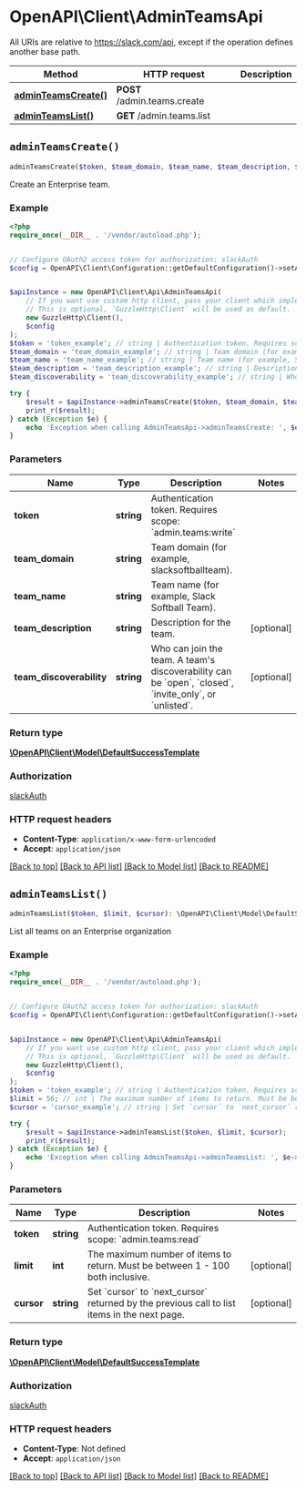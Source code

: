 # OpenAPI\Client\AdminTeamsApi

All URIs are relative to https://slack.com/api, except if the operation defines another base path.

| Method | HTTP request | Description |
| ------------- | ------------- | ------------- |
| [**adminTeamsCreate()**](AdminTeamsApi.md#adminTeamsCreate) | **POST** /admin.teams.create |  |
| [**adminTeamsList()**](AdminTeamsApi.md#adminTeamsList) | **GET** /admin.teams.list |  |


## `adminTeamsCreate()`

```php
adminTeamsCreate($token, $team_domain, $team_name, $team_description, $team_discoverability): \OpenAPI\Client\Model\DefaultSuccessTemplate
```



Create an Enterprise team.

### Example

```php
<?php
require_once(__DIR__ . '/vendor/autoload.php');


// Configure OAuth2 access token for authorization: slackAuth
$config = OpenAPI\Client\Configuration::getDefaultConfiguration()->setAccessToken('YOUR_ACCESS_TOKEN');


$apiInstance = new OpenAPI\Client\Api\AdminTeamsApi(
    // If you want use custom http client, pass your client which implements `GuzzleHttp\ClientInterface`.
    // This is optional, `GuzzleHttp\Client` will be used as default.
    new GuzzleHttp\Client(),
    $config
);
$token = 'token_example'; // string | Authentication token. Requires scope: `admin.teams:write`
$team_domain = 'team_domain_example'; // string | Team domain (for example, slacksoftballteam).
$team_name = 'team_name_example'; // string | Team name (for example, Slack Softball Team).
$team_description = 'team_description_example'; // string | Description for the team.
$team_discoverability = 'team_discoverability_example'; // string | Who can join the team. A team's discoverability can be `open`, `closed`, `invite_only`, or `unlisted`.

try {
    $result = $apiInstance->adminTeamsCreate($token, $team_domain, $team_name, $team_description, $team_discoverability);
    print_r($result);
} catch (Exception $e) {
    echo 'Exception when calling AdminTeamsApi->adminTeamsCreate: ', $e->getMessage(), PHP_EOL;
}
```

### Parameters

| Name | Type | Description  | Notes |
| ------------- | ------------- | ------------- | ------------- |
| **token** | **string**| Authentication token. Requires scope: &#x60;admin.teams:write&#x60; | |
| **team_domain** | **string**| Team domain (for example, slacksoftballteam). | |
| **team_name** | **string**| Team name (for example, Slack Softball Team). | |
| **team_description** | **string**| Description for the team. | [optional] |
| **team_discoverability** | **string**| Who can join the team. A team&#39;s discoverability can be &#x60;open&#x60;, &#x60;closed&#x60;, &#x60;invite_only&#x60;, or &#x60;unlisted&#x60;. | [optional] |

### Return type

[**\OpenAPI\Client\Model\DefaultSuccessTemplate**](../Model/DefaultSuccessTemplate.md)

### Authorization

[slackAuth](../../README.md#slackAuth)

### HTTP request headers

- **Content-Type**: `application/x-www-form-urlencoded`
- **Accept**: `application/json`

[[Back to top]](#) [[Back to API list]](../../README.md#endpoints)
[[Back to Model list]](../../README.md#models)
[[Back to README]](../../README.md)

## `adminTeamsList()`

```php
adminTeamsList($token, $limit, $cursor): \OpenAPI\Client\Model\DefaultSuccessTemplate
```



List all teams on an Enterprise organization

### Example

```php
<?php
require_once(__DIR__ . '/vendor/autoload.php');


// Configure OAuth2 access token for authorization: slackAuth
$config = OpenAPI\Client\Configuration::getDefaultConfiguration()->setAccessToken('YOUR_ACCESS_TOKEN');


$apiInstance = new OpenAPI\Client\Api\AdminTeamsApi(
    // If you want use custom http client, pass your client which implements `GuzzleHttp\ClientInterface`.
    // This is optional, `GuzzleHttp\Client` will be used as default.
    new GuzzleHttp\Client(),
    $config
);
$token = 'token_example'; // string | Authentication token. Requires scope: `admin.teams:read`
$limit = 56; // int | The maximum number of items to return. Must be between 1 - 100 both inclusive.
$cursor = 'cursor_example'; // string | Set `cursor` to `next_cursor` returned by the previous call to list items in the next page.

try {
    $result = $apiInstance->adminTeamsList($token, $limit, $cursor);
    print_r($result);
} catch (Exception $e) {
    echo 'Exception when calling AdminTeamsApi->adminTeamsList: ', $e->getMessage(), PHP_EOL;
}
```

### Parameters

| Name | Type | Description  | Notes |
| ------------- | ------------- | ------------- | ------------- |
| **token** | **string**| Authentication token. Requires scope: &#x60;admin.teams:read&#x60; | |
| **limit** | **int**| The maximum number of items to return. Must be between 1 - 100 both inclusive. | [optional] |
| **cursor** | **string**| Set &#x60;cursor&#x60; to &#x60;next_cursor&#x60; returned by the previous call to list items in the next page. | [optional] |

### Return type

[**\OpenAPI\Client\Model\DefaultSuccessTemplate**](../Model/DefaultSuccessTemplate.md)

### Authorization

[slackAuth](../../README.md#slackAuth)

### HTTP request headers

- **Content-Type**: Not defined
- **Accept**: `application/json`

[[Back to top]](#) [[Back to API list]](../../README.md#endpoints)
[[Back to Model list]](../../README.md#models)
[[Back to README]](../../README.md)
